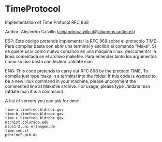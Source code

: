 # TimeProtocol


Implementation of Time Protocol RFC 868


Author: Alejandro Calvillo (alejandrocalvillo.it@alumnos.uc3m.es)

ESP: Este código pretende implementar la RFC 868 sobre el protocolo TIME. Para compilar basta con abrir una terminal y escribir el comando "Make". Si se quiere usar como nuevo comando en una maquina linux, descomentar la linea comentada en el archivo makefile. Para entender tanto los argumentos como su uso basta con teclear ./atdate man.

ENG: This code pretends to carry out RFC 868 by the protocol TIME. To compile just type make in a terminal into the folder. If this code is wanted to be a new linux command in your machine, please uncomment the commented line at Makefile archive. For usage, please type ./atdate man (atdate man if is a command). 


A list of servers you can ask for time:

    time-a.timefreq.bldrdoc.gov
    time-b.timefreq.bldrdoc.gov
    time-c.timefreq.bldrdoc.gov
    utcnist.colorado.edu
    ntps1-2.uni-erlangen.de
    time.ien.it
    ptbtime2.ptb.de
